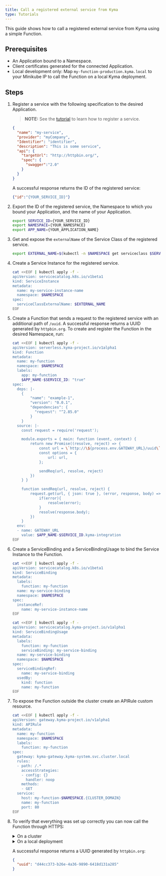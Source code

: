 ```yaml
---
title: Call a registered external service from Kyma
type: Tutorials
---
```


This guide shows how to call a registered external service from Kyma using a simple Function.

## Prerequisites

- An Application bound to a Namespace.
- Client certificates generated for the connected Application.
- Local development only: Map `my-function-production.kyma.local` to your Minikube IP to call the Function on a local Kyma deployment.

## Steps

1. Register a service with the following specification to the desired Application.

   > **NOTE:** See the [tutorial](#tutorials-register-a-service) to learn how to register a service.

   ```json
   {
     "name": "my-service",
     "provider": "myCompany",
     "Identifier": "identifier",
     "description": "This is some service",
     "api": {
       "targetUrl": "http://httpbin.org/",
       "spec": {
         "swagger":"2.0"
       }
     }
   }
   ```
    
   A successful response returns the ID of the registered service:

   ```json
   {"id":"{YOUR_SERVICE_ID}"}
   ```

2. Export the ID of the registered service, the Namespace to which you bound your Application, and the name of your Application.
   
   ```bash
   export SERVICE_ID={YOUR_SERVICE_ID}
   export NAMESPACE={YOUR_NAMESPACE}
   export APP_NAME={YOUR_APPLICATION_NAME}
   ```

3. Get and expose the `externalName` of the Service Class of the registered service.

   ```bash
   export EXTERNAL_NAME=$(kubectl -n $NAMESPACE get serviceclass $SERVICE_ID  -o jsonpath='{.spec.externalName}')
   ```

4. Create a Service Instance for the registered service.

   ```bash
   cat <<EOF | kubectl apply -f -
   apiVersion: servicecatalog.k8s.io/v1beta1
   kind: ServiceInstance
   metadata:
     name: my-service-instance-name
     namespace: $NAMESPACE
   spec:
     serviceClassExternalName: $EXTERNAL_NAME
   EOF
   ```

5. Create a Function that sends a request to the registered service with an additional path of `/uuid`. A successful response returns a UUID generated by `httpbin.org`. To create and register the Function in the desired Namespace, run:

   ```bash
   cat <<EOF | kubectl apply -f -
   apiVersion: serverless.kyma-project.io/v1alpha1
   kind: Function
   metadata:
     name: my-function
     namespace: $NAMESPACE
     labels:
       app: my-function
       $APP_NAME-$SERVICE_ID: "true"
   spec:
     deps: |-
       {
           "name": "example-1",
           "version": "0.0.1",
           "dependencies": {
             "request": "^2.85.0"
           }
       }
     source: |-
       const request = require('request');

       module.exports = { main: function (event, context) {
           return new Promise((resolve, reject) => {
               const url = \`http://\${process.env.GATEWAY_URL}/uuid\`;
               const options = {
                   url: url,
               };

               sendReq(url, resolve, reject)
           })
       } }

       function sendReq(url, resolve, reject) {
           request.get(url, { json: true }, (error, response, body) => {
               if(error){
                   resolve(error);
               }
               resolve(response.body);
           })
       }
     env:
     - name: GATEWAY_URL
       value: $APP_NAME-$SERVICE_ID.kyma-integration
   EOF
   ```

6. Create a ServiceBinding and a ServiceBindingUsage to bind the Service Instance to the Function.

   ```bash
   cat <<EOF | kubectl apply -f -
   apiVersion: servicecatalog.k8s.io/v1beta1
   kind: ServiceBinding
   metadata:
     labels:
       function: my-function
     name: my-service-binding
     namespace: $NAMESPACE
   spec:
     instanceRef:
       name: my-service-instance-name
   EOF
   ```

   ```bash
   cat <<EOF | kubectl apply -f -
   apiVersion: servicecatalog.kyma-project.io/v1alpha1
   kind: ServiceBindingUsage
   metadata:
     labels:
       function: my-function
       serviceBinding: my-service-binding
     name: my-service-binding
     namespace: $NAMESPACE
   spec:
     serviceBindingRef:
       name: my-service-binding
     usedBy:
       kind: function
       name: my-function
   EOF
   ```

7. To expose the Function outside the cluster create an APIRule custom resource.

   ```bash
   cat <<EOF | kubectl apply -f -
   apiVersion: gateway.kyma-project.io/v1alpha1
   kind: APIRule
   metadata:
     name: my-function
     namespace: $NAMESPACE
     labels:
       function: my-function
   spec:
     gateway: kyma-gateway.kyma-system.svc.cluster.local
     rules:
     - path: /.*
       accessStrategies:
       - config: {}
         handler: noop
       methods:
       - GET
     service:
       host: my-function-$NAMESPACE.{CLUSTER_DOMAIN}
       name: my-function
       port: 80
   EOF
   ```

8. To verify that everything was set up correctly you can now call the Function through HTTPS:

    <div tabs name="service-check-call" group="check-call">
      <details>
      <summary label="cluster">
      On a cluster
      </summary>
    
      ```bash
      curl https://my-function-$NAMESPACE.{CLUSTER_DOMAIN}/ -k
      ```
    
      </details>
      <details>
      <summary label="local">
      On a local deployment
      </summary>
    
      ```bash
      curl https://my-function-$NAMESPACE.kyma.local/ -k
      ```
    
      </details>
    </div> 

       
   A successful response returns a UUID generated by `httpbin.org`:
      
   ```json
   {
     "uuid": "d44cc373-b26e-4a36-9890-6418d131a285"
   }
   ```
